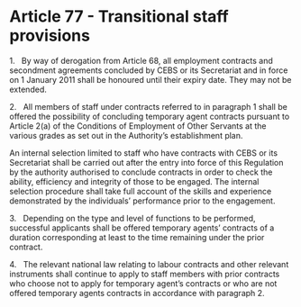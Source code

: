 # Article 77 - Transitional staff provisions


1.   By way of derogation from Article 68, all employment contracts and secondment agreements concluded by CEBS or its Secretariat and in force on 1 January 2011 shall be honoured until their expiry date. They may not be extended.

2.   All members of staff under contracts referred to in paragraph 1 shall be offered the possibility of concluding temporary agent contracts pursuant to Article 2(a) of the Conditions of Employment of Other Servants at the various grades as set out in the Authority’s establishment plan.

An internal selection limited to staff who have contracts with CEBS or its Secretariat shall be carried out after the entry into force of this Regulation by the authority authorised to conclude contracts in order to check the ability, efficiency and integrity of those to be engaged. The internal selection procedure shall take full account of the skills and experience demonstrated by the individuals’ performance prior to the engagement.

3.   Depending on the type and level of functions to be performed, successful applicants shall be offered temporary agents’ contracts of a duration corresponding at least to the time remaining under the prior contract.

4.   The relevant national law relating to labour contracts and other relevant instruments shall continue to apply to staff members with prior contracts who choose not to apply for temporary agent’s contracts or who are not offered temporary agents contracts in accordance with paragraph 2.
